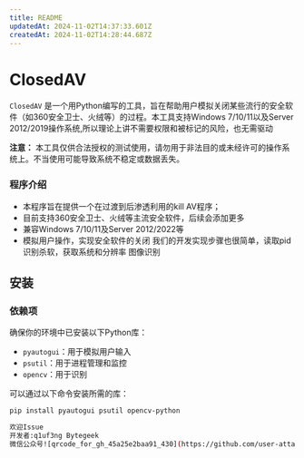 ```yaml
---
title: README
updatedAt: 2024-11-02T14:37:33.601Z
createdAt: 2024-11-02T14:28:44.687Z
---
```


# ClosedAV



`ClosedAV` 是一个用Python编写的工具，旨在帮助用户模拟关闭某些流行的安全软件（如360安全卫士、火绒等）的过程。本工具支持Windows 7/10/11以及Server 2012/2019操作系统,所以理论上讲不需要权限和被标记的风险，也无需驱动

**注意：** 本工具仅供合法授权的测试使用，请勿用于非法目的或未经许可的操作系统上。不当使用可能导致系统不稳定或数据丢失。
### 程序介绍
- 本程序旨在提供一个在过渡到后渗透利用的kill AV程序；
- 目前支持360安全卫士、火绒等主流安全软件，后续会添加更多
- 兼容Windows 7/10/11及Server 2012/2022等
- 模拟用户操作，实现安全软件的关闭
我们的开发实现步骤也很简单，读取pid识别杀软，获取系统和分辨率 图像识别
## 安装

### 依赖项

确保你的环境中已安装以下Python库：

- `pyautogui`：用于模拟用户输入
- `psutil`：用于进程管理和监控
- `opencv`：用于识别

可以通过以下命令安装所需的库：

```bash
pip install pyautogui psutil opencv-python

欢迎Issue
开发者:q1uf3ng Bytegeek
微信公众号![qrcode_for_gh_45a25e2baa91_430](https://github.com/user-attachments/assets/f0e84ee1-7c6b-4302-b450-db3b0369bdfa)
